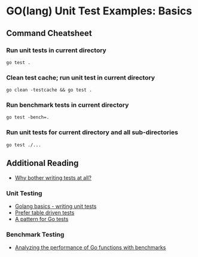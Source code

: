 # GO(lang) Unit Test Examples: Basics

## Command Cheatsheet

### Run unit tests in current directory

```shell
go test .
```

### Clean test cache; run unit test in current directory

```shell
go clean -testcache && go test .
```

### Run benchmark tests in current directory

```shell
go test -bench=.
```

### Run unit tests for current directory and all sub-directories

```shell
go test ./...
```

## Additional Reading

- [Why bother writing tests at all?](https://dave.cheney.net/2019/05/14/why-bother-writing-tests-at-all)

### Unit Testing

- [Golang basics - writing unit tests](https://blog.alexellis.io/golang-writing-unit-tests/)
- [Prefer table driven tests](https://dave.cheney.net/2019/05/07/prefer-table-driven-tests)
- [A pattern for Go tests](https://medium.com/@pierreprinetti/a-pattern-for-go-tests-3468b51535)

### Benchmark Testing

- [Analyzing the performance of Go functions with benchmarks](https://medium.com/justforfunc/analyzing-the-performance-of-go-functions-with-benchmarks-60b8162e61c6)
